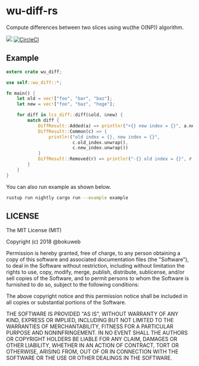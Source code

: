 # wu-diff-rs
Compute differences between two slices using wu(the O(NP)) algorithm.

[![](http://meritbadge.herokuapp.com/wu-diff)](https://crates.io/crates/wu-diff)
[![CircleCI](https://circleci.com/gh/bokuweb/wu-diff-rs.svg?style=svg)](https://circleci.com/gh/bokuweb/wu-diff-rs)

## Example

``` rust
extern crate wu_diff;

use self::wu_diff::*;

fn main() {
    let old = vec!["foo", "bar", "baz"];
    let new = vec!["foo", "baz", "hoge"];

    for diff in lcs_diff::diff(&old, &new) {
        match diff {
            DiffResult::Added(a) => println!("+{} new index = {}", a.new_index.unwrap()),
            DiffResult::Common(c) => {
                println!("old index = {}, new index = {}",
                         c.old_index.unwrap(),
                         c.new_index.unwrap())
            }
            DiffResult::Removed(r) => println!("-{} old index = {}", r.old_index.unwrap()),
        }
    }
}
```

You can also run example as shown below.

``` bash
rustup run nightly cargo run --example example
```


## LICENSE

The MIT License (MIT)

Copyright (c) 2018 @bokuweb

Permission is hereby granted, free of charge, to any person obtaining a copy
of this software and associated documentation files (the "Software"), to deal
in the Software without restriction, including without limitation the rights
to use, copy, modify, merge, publish, distribute, sublicense, and/or sell
copies of the Software, and to permit persons to whom the Software is
furnished to do so, subject to the following conditions:

The above copyright notice and this permission notice shall be included in all
copies or substantial portions of the Software.

THE SOFTWARE IS PROVIDED "AS IS", WITHOUT WARRANTY OF ANY KIND, EXPRESS OR
IMPLIED, INCLUDING BUT NOT LIMITED TO THE WARRANTIES OF MERCHANTABILITY,
FITNESS FOR A PARTICULAR PURPOSE AND NONINFRINGEMENT. IN NO EVENT SHALL THE
AUTHORS OR COPYRIGHT HOLDERS BE LIABLE FOR ANY CLAIM, DAMAGES OR OTHER
LIABILITY, WHETHER IN AN ACTION OF CONTRACT, TORT OR OTHERWISE, ARISING FROM,
OUT OF OR IN CONNECTION WITH THE SOFTWARE OR THE USE OR OTHER DEALINGS IN THE
SOFTWARE.
